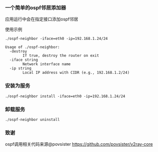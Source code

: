 ### 一个简单的ospf邻居添加器
应用运行中会在指定接口添加ospf邻居


使用示例


``` shell
./ospf-neighbor -iface=eth0 -ip=192.168.1.24/24
```

``` text
Usage of ./ospf-neighbor:
  -destroy
        If true, destroy the router on exit
  -iface string
        Network interface name
  -ip string
        Local IP address with CIDR (e.g., 192.168.1.2/24)
```

### 安装为服务
``` shell
./ospf-neighbor install -iface=eth0 -ip=192.168.1.24/24
```

### 卸载服务
``` shell
./ospf-neighbor uninstall
```
### 致谢
ospf调用相关代码来源@povsister
https://github.com/povsister/v2ray-core
